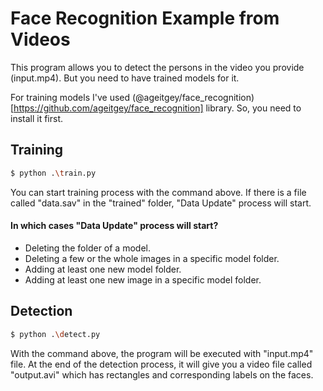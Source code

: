 # Face Recognition Example from Videos

This program allows you to detect the persons in the video you provide (input.mp4). But you need to have trained models for it. 

For training models I've used (@ageitgey/face_recognition)[https://github.com/ageitgey/face_recognition] library. So, you need to install it first.


## Training

```bash
$ python .\train.py
```

You can start training process with the command above.
If there is a file called "data.sav" in the "trained" folder, "Data Update" process will start.


#### In which cases "Data Update" process will start?
- Deleting the folder of a model.
- Deleting a few or the whole images in a specific model folder.
- Adding at least one new model folder.
- Adding at least one new image in a specific model folder.


## Detection

```bash
$ python .\detect.py
```

With the command above, the program will be executed with "input.mp4" file. At the end of the detection process, it will give you a video file called "output.avi" which has rectangles and corresponding labels on the faces. 